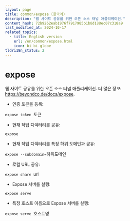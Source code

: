 ```yaml
---
layout: page
title: common/expose (한국어)
description: "웹 사이트 공유를 위한 오픈 소스 터널 애플리케이션."
content_hash: 72b9262eab1976f7917985b1b8d188ec07c318a9
last_modified_at: 2024-10-17
related_topics:
  - title: English version
    url: /en/common/expose.html
    icon: bi bi-globe
tldri18n_status: 2
---
```

# expose

웹 사이트 공유를 위한 오픈 소스 터널 애플리케이션.
더 많은 정보: <https://beyondco.de/docs/expose>.

- 인증 토큰을 등록:

`expose token `<span class="tldr-var badge badge-pill bg-dark-lm bg-white-dm text-white-lm text-dark-dm font-weight-bold">토큰</span>

- 현재 작업 디렉터리를 공유:

`expose`

- 현재 작업 디렉터리를 특정 하위 도메인과 공유:

`expose --subdomain=`<span class="tldr-var badge badge-pill bg-dark-lm bg-white-dm text-white-lm text-dark-dm font-weight-bold">하위도메인</span>

- 로컬 URL 공유:

`expose share `<span class="tldr-var badge badge-pill bg-dark-lm bg-white-dm text-white-lm text-dark-dm font-weight-bold">url</span>

- Expose 서버를 실행:

`expose serve`

- 특정 호스트 이름으로 Expose 서버를 실행:

`expose serve `<span class="tldr-var badge badge-pill bg-dark-lm bg-white-dm text-white-lm text-dark-dm font-weight-bold">호스트명</span>
